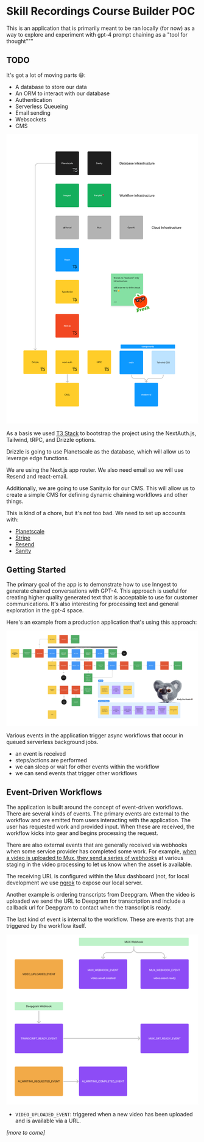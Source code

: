 # Skill Recordings Course Builder POC

This is an application that is primarily meant to be ran locally (for now) 
as a way to explore and experiment with gpt-4 prompt chaining as a "tool for 
thought"""

## TODO

It's got a lot of moving parts 😅:

- A database to store our data
- An ORM to interact with our database
- Authentication
- Serverless Queueing
- Email sending
- Websockets
- CMS

![diagram of the stack](./public/stack.png)

As a basis we used [T3 Stack](https://create.t3.gg/) to bootstrap the 
project using the NextAuth.js, Tailwind, tRPC, and Drizzle options.

Drizzle is going to use Planetscale as the database, which will allow us to 
leverage edge functions.

We are using the Next.js app router. We also need email so we will use 
Resend and react-email.

Additionally, we are going to use Sanity.io for our CMS. This will allow us
to create a simple CMS for defining dynamic chaining workflows and other things.

This is kind of a chore, but it's not too bad. We need to set up accounts
with:

- [Planetscale](https://planetscale.com/)
- [Stripe](https://stripe.com/)
- [Resend](https://resend.io/)
- [Sanity](https://sanity.io/)

## Getting Started

The primary goal of the app is to demonstrate how to use Inngest to generate 
chained conversations with GPT-4. This approach is useful for creating 
higher quality generated text that is acceptable to use for customer 
communications. It's also interesting for processing text and general 
exploration in the gpt-4 space.

Here's an example from a production application that's using this approach:

![flow chart of generated email workflows](./public/epic-web-flows.png)

Various events in the application trigger async workflows that occur in 
queued serverless background jobs. 

* an event is received
* steps/actions are performed
* we can sleep or wait for other events within the workflow
* we can send events that trigger other workflows


## Event-Driven Workflows

The application is built around the concept of event-driven workflows. There 
are several kinds of events. The primary events are external to the workflow 
and are emitted from users interacting with the application. The user has 
requested work and provided input. When these are received, the workflow 
kicks into gear and begins processing the request.

There are also external events that are generally received via webhooks when 
some service provider has completed some work. For example, [when a video is
uploaded to Mux, they send a series of webhooks](https://docs.mux.com/guides/system/listen-for-webhooks) at various staging in the 
video processing to let us know when the asset is available.

The receiving URL is configured within the Mux dashboard (not, for local 
development we use [ngrok](https://ngrok.com/) to expose our local server.

Another example is ordering transcripts from Deepgram. When the video is 
uploaded we send the URL to Deepgram for transcription and include a 
callback url for Deepgram to contact when the transcript is ready.

The last kind of event is internal to the workflow. These are events that
are triggered by the workflow itself. 


![diagram of events](./public/event-diagram.png)

* `VIDEO_UPLOADED_EVENT`: triggered when a new video has been uploaded and 
  is available via a URL.

_[more to come]_